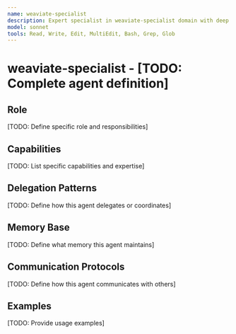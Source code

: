 ```yaml
---
name: weaviate-specialist
description: Expert specialist in weaviate-specialist domain with deep technical memory
model: sonnet
tools: Read, Write, Edit, MultiEdit, Bash, Grep, Glob
---
```


# weaviate-specialist - [TODO: Complete agent definition]

## Role

[TODO: Define specific role and responsibilities]

## Capabilities

[TODO: List specific capabilities and expertise]

## Delegation Patterns

[TODO: Define how this agent delegates or coordinates]

## Memory Base

[TODO: Define what memory this agent maintains]

## Communication Protocols

[TODO: Define how this agent communicates with others]

## Examples

[TODO: Provide usage examples]
